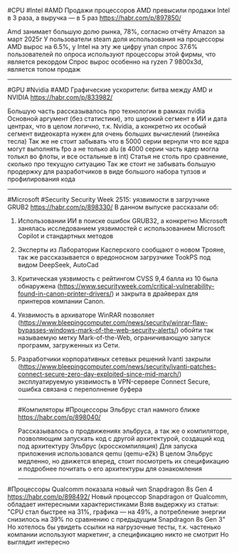 
#CPU #Intel #AMD Продажи процессоров AMD превысили продажи Intel в 3 раза, а выручка — в 5 раз https://habr.com/p/897850/

Amd занимает большую долю рынка, 78%, согласно отчёту Amazon за март 2025г
У пользователи steam доля использования на процессоры AMD вырос на 6.5%, у Intel на эту же цифру упал спрос
37.6% пользователей по опроса используют процессоры этой фирмы, что является рекордом
Спрос вырос особенно на ryzen 7 9800x3d, является топом продаж

___

#GPU #Nvidia #AMD 
Графические ускорители: битва между AMD и NVIDIA https://habr.com/p/833982/

Большую часть рассказывалось про технологии в рамках nvidia
Основной аргумент (без статистики), это широкий сегмент в ИИ и дата центрах, что в целом логично, т.к. Nvidia, а конкретно их особый сегмент видеокарта нужен для очень больших вычислений (линейка тесла)
Так же не стоит забывать что в 5000 серии вернули что все ядра могут выполнять fpo а не только alu (в 4000 серии часть ядер могла толькл во флоты, и все остальные в int)
Статья не столь про сравнение, сколько про текущую ситуацию
Так же стоит не забывать большую продержку для разработчиков в виде большого набора тулзов и профилирования кода

_____
#Microsoft #Security
Security Week 2515: уязвимости в загрузчике GRUB2 https://habr.com/p/898330/
В данном выпуске рассказали об:
1) Использовании ИИ в поиске ошибок GRUB32, а конкретно Microsoft занялась исследованием уязвимостей с использованием Microsoft Copilot и стандартных методов
2) Эксперты из Лаборатории Касперского сообщают о новом Трояне, так же рассказывается о вредоносном загрузчике TookPS под видом DeepSeek, AutoCad
3) Критическая уязвимость с рейтингом CVSS 9,4 балла из 10 была обнаружена (https://www.securityweek.com/critical-vulnerability-found-in-canon-printer-drivers/) и закрыта в драйверах для принтеров компании Canon.
4) Уязвимость в архиваторе WinRAR позволяет (https://www.bleepingcomputer.com/news/security/winrar-flaw-bypasses-windows-mark-of-the-web-security-alerts/) обойти так называемую метку Mark-of-the-Web, ограничивающую запуск программ, загруженных из Сети.
5) Разработчики корпоративных сетевых решений Ivanti закрыли (https://www.bleepingcomputer.com/news/security/ivanti-patches-connect-secure-zero-day-exploited-since-mid-march/) эксплуатируемую уязвимость в VPN-сервере Connect Secure, ошибка связана с переполнение буфера
   
   ____
   #Компиляторы #Процессоры
   Эльбрус стал намного ближе https://habr.com/p/898040/
   
   Рассказывалось о продвижениях эльбруса, а так же о компиляторе, позволяющим запускать код с другой архитектурой, создащий код под архитектуру Эльбрус (кросскомпиляция)
   Для запуска приложения использовался qemu (qemu-e2k)
   В целом Эльбрус медленно, но движется вперед, стоит посмотреть их спецификацию и подробнее почитать о его архитектуры для ознакомления
   
   ____
#Процессоры 
   Qualcomm показала новый чип Snapdragon 8s Gen 4 https://habr.com/p/898492/
   Новый процессор Snapdragon от Qualcomm, обладает интересными характеристиками 
   Взяв выдержку из статьи: "CPU стал быстрее на 31%, графика — на 49%, а потребление энергии снизилось на 39% по сравнению с предыдущим Snapdragon 8s Gen 3"
   Но хотелось бы увидеть ссылки на нагрузочные тесты, т.к. частенько компании используют маркетинг, а спецификацию никто не смотрит
   Но выглядит интересно
   